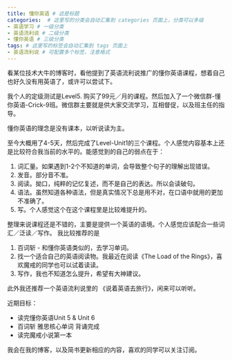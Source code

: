 ```yaml
---
title: 懂你英语 # 这是标题
categories:  # 这里写的分类会自动汇集到 categories 页面上，分类可以多级
- 英语学习 # 一级分类
- 英语流利说 # 二级分类 
- 懂你英语 # 三级分类 
tags: # 这里写的标签会自动汇集到 tags 页面上
- 英语流利说 # 可配置多个标签，注意格式
---
```



看某位技术大牛的博客时，看他提到了英语流利说推广的懂你英语课程，想着自己也好久没有用英语了，或许可以尝试下。


我个人的定级测试是Level5. 购买了99元／月的课程。然后加入了一个微信群-懂你英语-Crick-9班。微信群主要就是供大家交流学习，互相督促，以及班主任的指导。

懂你英语的理念是没有课本，以听说读为主。

至今大概用了4-5天，然后完成了Level-Unit1的三个课程。个人感觉内容基本上还是比较符合我当前的水平的。能感觉到的自己的弱点在于：
1. 词汇量。如果遇到1-2个不知道的单词，会导致整个句子的理解出现错误。
2. 发音。部分音不准。
3. 阅读。拗口，纯粹的记忆复述，而不是自己的表达。所以会读破句。
4. 语法。虽然知道各种语法，但是真实情况下总是用不对，在口语中就用的更加不准确了。
5. 写。个人感觉这个在这个课程里是比较难提升的。

整理来说课程还是不错的，主要是提供一个英语的语境。个人感觉应该配合一些词汇／泛读／写作。
我比较推荐的是
1. 百词斩 - 和懂你英语类似的，去学习单词。
2. 找一个适合自己的英语阅读物。我最近在阅读《The Load of the Rings》，喜欢魔戒的同学也可以试着读读。
3. 写作，我也不知道怎么提升，希望有大神建议。

此外我还推荐一个英语流利说里的 《说着英语去旅行》，闲来可以听听。

近期目标：
- 读完懂你英语Unit 5 & Unit 6
- 百词斩 雅思核心单词 背诵完成
- 读完魔戒小说第一本

我会在我的博客，以及简书更新相应的内容，喜欢的同学可以关注订阅。


